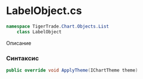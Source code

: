 
# LabelObject.cs
```csharp
namespace TigerTrade.Chart.Objects.List  
    class LabelObject
```

Описание

### Синтаксис
```csharp
public override void ApplyTheme(IChartTheme theme)
```
